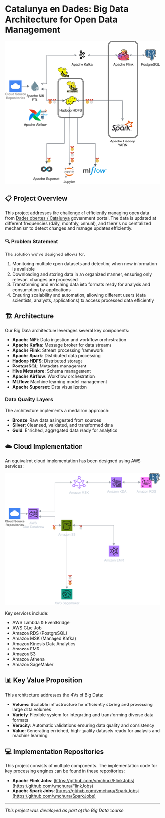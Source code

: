 # Catalunya en Dades: Big Data Architecture for Open Data Management

![Big Data Architecture](images/OnPremise_iteration2.png)

## 📋 Project Overview

This project addresses the challenge of efficiently managing open data from [Dades obertes / Catalunya](https://analisi.transparenciacatalunya.cat) government portal. The data is updated at different frequencies (daily, monthly, annual), and there's no centralized mechanism to detect changes and manage updates efficiently.

### 🔍 Problem Statement

The solution we've designed allows for:

1. Monitoring multiple open datasets and detecting when new information is available
2. Downloading and storing data in an organized manner, ensuring only relevant changes are processed
3. Transforming and enriching data into formats ready for analysis and consumption by applications
4. Ensuring scalability and automation, allowing different users (data scientists, analysts, applications) to access processed data efficiently

## 🏗️ Architecture

Our Big Data architecture leverages several key components:

- **Apache NiFi**: Data ingestion and workflow orchestration
- **Apache Kafka**: Message broker for data streams
- **Apache Flink**: Stream processing framework
- **Apache Spark**: Distributed data processing
- **Hadoop HDFS**: Distributed storage
- **PostgreSQL**: Metadata management
- **Hive Metastore**: Schema management
- **Apache Airflow**: Workflow orchestration
- **MLflow**: Machine learning model management
- **Apache Superset**: Data visualization

### Data Quality Layers

The architecture implements a medallion approach:
- **Bronze**: Raw data as ingested from sources
- **Silver**: Cleansed, validated, and transformed data
- **Gold**: Enriched, aggregated data ready for analytics

## ☁️ Cloud Implementation

An equivalent cloud implementation has been designed using AWS services:

![AWS Architecture](images/aws_alternative.png)

Key services include:
- AWS Lambda & EventBridge
- AWS Glue Job
- Amazon RDS (PostgreSQL)
- Amazon MSK (Managed Kafka)
- Amazon Kinesis Data Analytics
- Amazon EMR
- Amazon S3
- Amazon Athena
- Amazon SageMaker

## 📊 Key Value Proposition

This architecture addresses the 4Vs of Big Data:
- **Volume**: Scalable infrastructure for efficiently storing and processing large data volumes
- **Variety**: Flexible system for integrating and transforming diverse data formats
- **Veracity**: Automatic validations ensuring data quality and consistency
- **Value**: Generating enriched, high-quality datasets ready for analysis and machine learning

## 💻 Implementation Repositories

This project consists of multiple components. The implementation code for key processing engines can be found in these repositories:

- **Apache Flink Jobs**: [https://github.com/vmchura/FlinkJobs](https://github.com/vmchura/FlinkJobs)
- **Apache Spark Jobs**: [https://github.com/vmchura/SparkJobs](https://github.com/vmchura/SparkJobs)

---

*This project was developed as part of the Big Data course*
